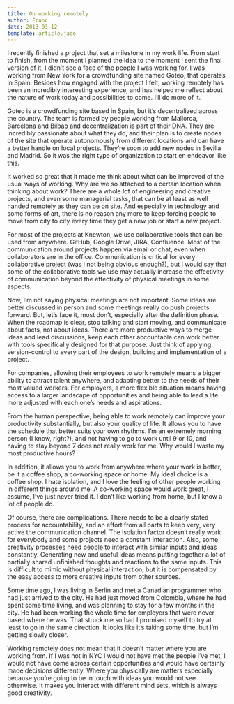 ```yaml
---
title: On working remotely
author: Franc
date: 2013-03-12
template: article.jade
---
```


I recently finished a project that set a milestone in my work life. From start to finish, from the moment I planned the idea to the moment I sent the final version of it, I didn’t see a face of the people I was working for. I was working from New York for a crowdfunding site named Goteo, that operates in Spain. Besides how engaged with the project I felt, working remotely has been an incredibly interesting experience, and has helped me reflect about the nature of work today and possibilities to come. I’ll do more of it.

Goteo is a crowdfunding site based in Spain, but it’s decentralized across the country. The team is formed by people working from Mallorca, Barcelona and Bilbao and decentralization is part of their DNA. They are incredibly passionate about what they do, and their plan is to create nodes of the site that operate autonomously from different locations and can have a better handle on local projects. They’re soon to add new nodes in Sevilla and Madrid. So it was the right type of organization to start en endeavor like this.

It worked so great that it made me think about what can be improved of the usual ways of working. Why are we so attached to a certain location when thinking about work? There are a whole lof of engineering and creative projects, and even some managerial tasks, that can be at least as well handed remotely as they can be on site. And especially in technology and some forms of art, there is no reason any more to keep forcing people to move from city to city every time they get a new job or start a new project.

For most of the projects at Knewton, we use collaborative tools that can be used from anywhere. GitHub, Google Drive, JIRA, Confluence. Most of the communication around projects happen via email or chat, even when collaborators are in the office. Communication is critical for every collaborative project (was I not being obvious enough?), but I would say that some of the collaborative tools we use may actually increase the effectivity of communication beyond the effectivity of physical meetings in some aspects.

Now, I’m not saying physical meetings are not important. Some ideas are better discussed in person and some meetings really do push projects forward. But, let’s face it, most don’t, especially after the definition phase. When the roadmap is clear, stop talking and start moving, and communicate about facts, not about ideas. There are more productive ways to merge ideas and lead discussions, keep each other accountable can work better with tools specifically designed for that purpose. Just think of applying version-control to every part of the design, building and implementation of a project.

For companies, allowing their employees to work remotely means a bigger ability to attract talent anywhere, and adapting better to the needs of their most valued workers. For employers, a more flexible situation means having access to a larger landscape of opportunities and being able to lead a life more adjusted with each one’s needs and aspirations.

From the human perspective, being able to work remotely can improve your productivity substantially, but also your quality of life. It allows you to have the schedule that better suits your own rhythms. I’m an extremely morning person (I know, right?), and not having to go to work until 9 or 10, and having to stay beyond 7 does not really work for me. Why would I waste my most productive hours?

In addition, it allows you to work from anywhere where your work is better, be it a coffee shop, a co-working space or home. My ideal choice is a coffee shop. I hate isolation, and I love the feeling of other people working in different things around me. A co-working space would work great, I assume, I’ve just never tried it. I don’t like working from home, but I know a lot of people do.

Of course, there are complications. There needs to be a clearly stated process for accountability, and an effort from all parts to keep very, very active the communication channel. The isolation factor doesn’t really work for everybody and some projects need a constant interaction. Also, some creativity processes need people to interact with similar inputs and ideas constantly. Generating new and useful ideas means putting together a lot of partially shared unfinished thoughts and reactions to the same inputs. This is difficult to mimic without physical interaction, but it is compensated by the easy access to more creative inputs from other sources.

Some time ago, I was living in Berlin and met a Canadian programmer who had just arrived to the city. He had just moved from Colombia, where he had spent some time living, and was planning to stay for a few months in the city. He had been working the whole time for employers that were never based where he was. That struck me so bad I promised myself to try at least to go in the same direction. It looks like it’s taking some time, but I’m getting slowly closer.

Working remotely does not mean that it doesn’t matter where you are working from. If I was not in NYC I would not have met the people I’ve met, I would not have come across certain opportunities and would have certainly made decisions differently. Where you physically are matters especially because you’re going to be in touch with ideas you would not see otherwise. It makes you interact with different mind sets, which is always good creativity.